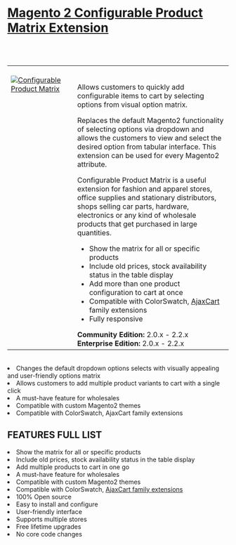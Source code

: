 <html>
<html>
<h1><a href="https://www.magezon.com/configurable-product-matrix.html">Magento 2 Configurable Product Matrix Extension</a></h1>
<br/><br/>
<table>
	<td width="30%" valign="top"style="border: none; ">
		<br><a href="https://www.magezon.com/configurable-product-matrix.html"><img src="https://www.magezon.com/pub/media/catalog/product/cache/813c6eab71ee72e46bd847e31f145017/c/o/configurable_product_matrix.png" alt="Configurable Product Matrix" aria-labelledby="labelledby1538048219770" class="fotorama__img" aria-hidden="false"/><p>
			<td style="border:none;"></br>
				<div class="product attribute overview">
					<div class="valune">
						<p>
						Allows customers to quickly add configurable items to cart by selecting options from visual option matrix.</p>
						<p>Replaces the default Magento2 functionality of selecting options via dropdown and allows the customers to view and select the desired option from tabular interface. This extension can be used for every Magento2 attribute.</p>
						<p>Configurable Product Matrix is a useful extension for fashion and apparel stores, office supplies and stationary distributors, shops selling car parts, hardware, electronics or any kind of wholesale products that get purchased in large quantities.</p>
						<ul class="firebase-list">
							<li>Show the matrix for all or specific products</li>
							<li>Include old prices, stock availability status in the table display</li>
							<li>Add more than one product configuration to cart at once</li>
							<li>Compatible with ColorSwatch, <a href="https://www.magezon.com/magento-2-ajax-cart-pro.html/">AjaxCart</a> family extensions</li>
							<li>Fully responsive</li>
						</ul>
					</div>
				</div>
				<div class="compatibility">
					<span class="compatibility"><b>Community Edition:</b> 2.0.x - 2.2.x
						<b>Enterprise Edition:</b> 2.0.x - 2.2.x</span>
					</div></td>
				</tr>
			</table>
			<br/>
			<tr>
				<td width="40%">
					<li>Changes the default dropdown options selects with visually appealing and user-friendly options matrix</li>
					<li>Allows customers to add multiple product variants to cart with a single click</li>
					<li>A must-have feature for wholesales</li>
					<li>Compatible with custom Magento2 themes</li>
					<li>Compatible with ColorSwatch, AjaxCart family extensions</li>
					<h2>FEATURES FULL LIST</h2>
					<li>Show the matrix for all or specific products</li>
					<li>Include old prices, stock availability status in the table display</li>
					<li>Add multiple products to cart in one go</li>
					<li>A must-have feature for wholesales</li>
					<li>Compatible with custom Magento2 themes</li>
					<li>Compatible with ColorSwatch, <a href="https://www.magezon.com/magento-2-ajax-cart-pro.html">AjaxCart family extensions</a></li>
				</td>
				<td width="40%">
					<li>100% Open source</li>
					<li>Easy to install and configure</li>
					<li>User-friendly interface</li>
					<li>Supports multiple stores</li>
					<li>Free lifetime upgrades</li>
					<li>No core code changes</li>
				</td>
			</tr>
			
